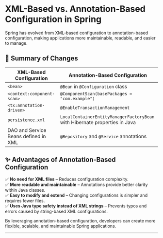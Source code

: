 # XML-Based vs. Annotation-Based Configuration in Spring

Spring has evolved from XML-based configuration to annotation-based configuration, making applications more maintainable, readable, and easier to manage.

## 🔹 Summary of Changes

| **XML-Based Configuration**                | **Annotation-Based Configuration**                                      |
|--------------------------------------------|------------------------------------------------------------------------|
| `<bean>`                                   | `@Bean` in `@Configuration` class                                     |
| `<context:component-scan>`                 | `@ComponentScan(basePackages = "com.example")`                        |
| `<tx:annotation-driven>`                    | `@EnableTransactionManagement`                                        |
| `persistence.xml`                           | `LocalContainerEntityManagerFactoryBean` with Hibernate properties in Java |
| DAO and Service Beans defined in XML       | `@Repository` and `@Service` annotations                              |

## ✨ Advantages of Annotation-Based Configuration

✅ **No need for XML files** – Reduces configuration complexity.  
✅ **More readable and maintainable** – Annotations provide better clarity within Java classes.  
✅ **Easy to modify and extend** – Changing configurations is simpler and requires fewer files.  
✅ **Uses Java type safety instead of XML strings** – Prevents typos and errors caused by string-based XML configurations.

By leveraging annotation-based configuration, developers can create more flexible, scalable, and maintainable Spring applications.

---
